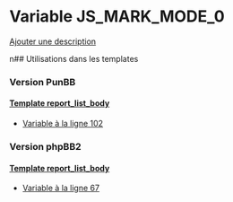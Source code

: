 # Variable JS_MARK_MODE_0
[Ajouter une description](https://fa-tvars.appspot.com/JS_MARK_MODE_0)

n## Utilisations dans les templates

### Version PunBB

#### [Template report_list_body](punbb/report_list_body.md)
* [Variable à la ligne 102](../punbb/report_list_body.tpl#L102)

### Version phpBB2

#### [Template report_list_body](subsilver/report_list_body.md)
* [Variable à la ligne 67](../subsilver/report_list_body.tpl#L67)